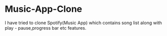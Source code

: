 # Music-App-Clone
I have tried to clone Spotify(Music App) which contains song list along with play - pause,progress bar etc features.
